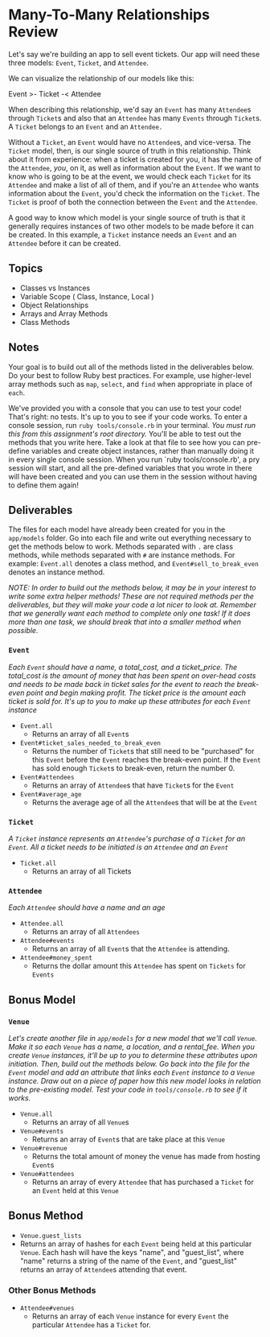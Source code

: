 # Many-To-Many Relationships Review

Let's say we're building an app to sell event tickets. Our app will need these three models: `Event`, `Ticket`, and `Attendee`.

We can visualize the relationship of our models like this:

Event >- Ticket -< Attendee

When describing this relationship, we'd say an `Event` has many `Attendee`s through `Ticket`s and also that an `Attendee` has many `Events` through `Ticket`s. A `Ticket` belongs to an `Event` and an `Attendee.`

Without a `Ticket`, an `Event` would have no `Attendee`s, and vice-versa. The `Ticket` model, then, is our single source of truth in this relationship. Think about it from experience: when a ticket is created for you, it has the name of the `Attendee`, *you*, on it, as well as information about the `Event`. If we want to know who is going to be at the event, we would check each `Ticket` for its `Attendee` and make a list of all of them, and if you're an `Attendee` who wants information about the `Event`, you'd check the information on the `Ticket`. The `Ticket` is proof of both the connection between the `Event` and the `Attendee`. 

A good way to know which model is your single source of truth is that it generally requires instances of two other models to be made before it can be created. In this example, a `Ticket` instance needs an `Event` and an `Attendee` before it can be created. 

## Topics

- Classes vs Instances
- Variable Scope ( Class, Instance, Local )
- Object Relationships
- Arrays and Array Methods
- Class Methods

## Notes

Your goal is to build out all of the methods listed in the deliverables below. Do your best to follow Ruby best practices. For example, use higher-level array methods such as `map`, `select`, and `find` when appropriate in place of `each`.

We've provided you with a console that you can use to test your code! That's right: no tests. It's up to you to see if your code works. To enter a console session, run `ruby tools/console.rb` in your terminal. *You must run this from this assignment's root directory.* You'll be able to test out the methods that you write here. Take a look at that file to see how you can pre-define variables and create object instances, rather than manually doing it in every single console session. When you run `ruby tools/console.rb', a pry session will start, and all the pre-defined variables that you wrote in there will have been created and you can use them in the session without having to define them again!

## Deliverables

The files for each model have already been created for you in the `app/models` folder.  Go into each file and write out everything necessary to get the methods below to work. Methods separated with `.` are class methods, while methods separated with `#` are instance methods. For example: `Event.all` denotes a class method, and `Event#sell_to_break_even` denotes an instance method. 

*NOTE: In order to build out the methods below, it may be in your interest to write some extra helper methods! These are not required methods per the deliverables, but they will make your code a lot nicer to look at. Remember that we generally want each method to complete only one task! If it does more than one task, we should break that into a smaller method when possible.*

### `Event`

_Each `Event` should have a name, a total_cost, and a ticket_price. The total_cost is the amount of money that has been spent on over-head costs and needs to be made back in ticket sales for the event to reach the break-even point and begin making profit. The ticket price is the amount each ticket is sold for. It's up to you to make up these attributes for each `Event` instance_

+ `Event.all`
  + Returns an array of all `Event`s
+ `Event#ticket_sales_needed_to_break_even`
  + Returns the number of `Ticket`s that still need to be "purchased" for this `Event` before the `Event` reaches the break-even point. If the `Event` has sold enough `Ticket`s to break-even, return the number 0. 
+ `Event#attendees`
  + Returns an array of `Attendee`s that have `Ticket`s for the `Event`
+ `Event#average_age`
  + Returns the average age of all the `Attendee`s that will be at the `Event`

### `Ticket`

_A `Ticket` instance represents an `Attendee`'s purchase of a `Ticket` for an `Event`. All a ticket needs to be initiated is an `Attendee` and an `Event`_

+ `Ticket.all`
  + Returns an array of all Tickets

### `Attendee`

_Each `Attendee` should have a name and an age_

+ `Attendee.all`
  + Returns an array of all `Attendees`
+ `Attendee#events`
  + Returns an array of all `Event`s that the `Attendee` is attending.
+ `Attendee#money_spent`
  + Returns the dollar amount this `Attendee` has spent on `Tickets` for `Events`

## Bonus Model

### `Venue`

_Let's create another file in `app/models` for a new model that we'll call `Venue`. Make it so each `Venue` has a name, a location, and a rental_fee. When you create `Venue` instances, it'll be up to you to determine these attributes upon initiation. Then, build out the methods below. Go back into the file for the `Event` model and add an attribute that links each `Event` instance to a `Venue` instance. Draw out on a piece of paper how this new model looks in relation to the pre-existing model. Test your code in `tools/console.rb` to see if it works._

+ `Venue.all`
  + Returns an array of all `Venue`s
+ `Venue#events`
  + Returns an array of `Event`s that are take place at this `Venue`
+ `Venue#revenue`
  + Returns the total amount of money the venue has made from hosting `Event`s
+ `Venue#attendees`
  + Returns an array of every `Attendee` that has purchased a `Ticket` for an `Event` held at this `Venue`

## Bonus Method 

+ `Venue.guest_lists`
 + Returns an array of hashes for each `Event` being held at this particular `Venue`. Each hash will have the keys "name", and "guest_list", where "name" returns a string of the name of the `Event`, and "guest_list" returns an array of `Attendee`s attending that event. 

### Other Bonus Methods 

+ `Attendee#venues`
  + Returns an array of each `Venue` instance for every `Event` the particular `Attendee` has a `Ticket` for. 